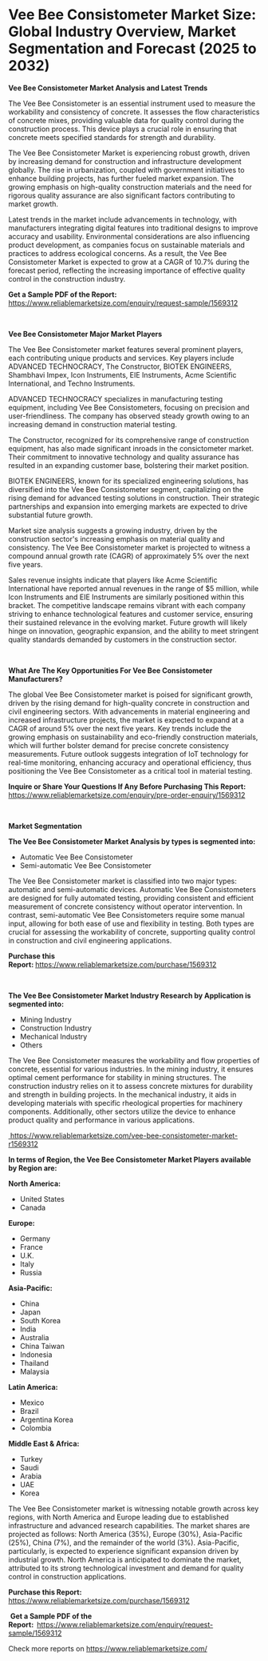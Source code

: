 <p><h1>Vee Bee Consistometer Market Size: Global Industry Overview, Market Segmentation and Forecast (2025 to 2032)</h1></p><p><strong>Vee Bee Consistometer Market Analysis and Latest Trends</strong></p>
<p><p>The Vee Bee Consistometer is an essential instrument used to measure the workability and consistency of concrete. It assesses the flow characteristics of concrete mixes, providing valuable data for quality control during the construction process. This device plays a crucial role in ensuring that concrete meets specified standards for strength and durability.</p><p>The Vee Bee Consistometer Market is experiencing robust growth, driven by increasing demand for construction and infrastructure development globally. The rise in urbanization, coupled with government initiatives to enhance building projects, has further fueled market expansion. The growing emphasis on high-quality construction materials and the need for rigorous quality assurance are also significant factors contributing to market growth.</p><p>Latest trends in the market include advancements in technology, with manufacturers integrating digital features into traditional designs to improve accuracy and usability. Environmental considerations are also influencing product development, as companies focus on sustainable materials and practices to address ecological concerns. As a result, the Vee Bee Consistometer Market is expected to grow at a CAGR of 10.7% during the forecast period, reflecting the increasing importance of effective quality control in the construction industry.</p></p>
<p><strong>Get a Sample PDF of the Report:&nbsp;</strong> <a href="https://www.reliablemarketsize.com/enquiry/request-sample/1569312?utm_campaign=3217&utm_medium=2&utm_source=Github&utm_content=ia&utm_term=25032025&utm_id=vee-bee-consistometer">https://www.reliablemarketsize.com/enquiry/request-sample/1569312</a></p>
<p>&nbsp;</p>
<p><strong>Vee Bee Consistometer Major Market Players</strong></p>
<p><p>The Vee Bee Consistometer market features several prominent players, each contributing unique products and services. Key players include ADVANCED TECHNOCRACY, The Constructor, BIOTEK ENGINEERS, Shambhavi Impex, Icon Instruments, EIE Instruments, Acme Scientific International, and Techno Instruments.</p><p>ADVANCED TECHNOCRACY specializes in manufacturing testing equipment, including Vee Bee Consistometers, focusing on precision and user-friendliness. The company has observed steady growth owing to an increasing demand in construction material testing.</p><p>The Constructor, recognized for its comprehensive range of construction equipment, has also made significant inroads in the consictometer market. Their commitment to innovative technology and quality assurance has resulted in an expanding customer base, bolstering their market position.</p><p>BIOTEK ENGINEERS, known for its specialized engineering solutions, has diversified into the Vee Bee Consistometer segment, capitalizing on the rising demand for advanced testing solutions in construction. Their strategic partnerships and expansion into emerging markets are expected to drive substantial future growth.</p><p>Market size analysis suggests a growing industry, driven by the construction sector's increasing emphasis on material quality and consistency. The Vee Bee Consistometer market is projected to witness a compound annual growth rate (CAGR) of approximately 5% over the next five years.</p><p>Sales revenue insights indicate that players like Acme Scientific International have reported annual revenues in the range of $5 million, while Icon Instruments and EIE Instruments are similarly positioned within this bracket. The competitive landscape remains vibrant with each company striving to enhance technological features and customer service, ensuring their sustained relevance in the evolving market. Future growth will likely hinge on innovation, geographic expansion, and the ability to meet stringent quality standards demanded by customers in the construction sector.</p></p>
<p>&nbsp;</p>
<p><strong>What Are The Key Opportunities For Vee Bee Consistometer Manufacturers?</strong></p>
<p><p>The global Vee Bee Consistometer market is poised for significant growth, driven by the rising demand for high-quality concrete in construction and civil engineering sectors. With advancements in material engineering and increased infrastructure projects, the market is expected to expand at a CAGR of around 5% over the next five years. Key trends include the growing emphasis on sustainability and eco-friendly construction materials, which will further bolster demand for precise concrete consistency measurements. Future outlook suggests integration of IoT technology for real-time monitoring, enhancing accuracy and operational efficiency, thus positioning the Vee Bee Consistometer as a critical tool in material testing.</p></p>
<p><strong>Inquire or Share Your Questions If Any Before Purchasing This Report:</strong> <a href="https://www.reliablemarketsize.com/enquiry/pre-order-enquiry/1569312?utm_campaign=3217&utm_medium=2&utm_source=Github&utm_content=ia&utm_term=25032025&utm_id=vee-bee-consistometer">https://www.reliablemarketsize.com/enquiry/pre-order-enquiry/1569312</a></p>
<p>&nbsp;</p>
<p><strong>Market Segmentation</strong></p>
<p><strong>The Vee Bee Consistometer Market Analysis by types is segmented into:</strong></p>
<p><ul><li>Automatic Vee Bee Consistometer</li><li>Semi-automatic Vee Bee Consistometer</li></ul></p>
<p><p>The Vee Bee Consistometer market is classified into two major types: automatic and semi-automatic devices. Automatic Vee Bee Consistometers are designed for fully automated testing, providing consistent and efficient measurement of concrete consistency without operator intervention. In contrast, semi-automatic Vee Bee Consistometers require some manual input, allowing for both ease of use and flexibility in testing. Both types are crucial for assessing the workability of concrete, supporting quality control in construction and civil engineering applications.</p></p>
<p><strong>Purchase this Report:&nbsp;</strong><a href="https://www.reliablemarketsize.com/purchase/1569312?utm_campaign=3217&utm_medium=2&utm_source=Github&utm_content=ia&utm_term=25032025&utm_id=vee-bee-consistometer">https://www.reliablemarketsize.com/purchase/1569312</a></p>
<p>&nbsp;</p>
<p><strong>The Vee Bee Consistometer Market Industry Research by Application is segmented into:</strong></p>
<p><ul><li>Mining Industry</li><li>Construction Industry</li><li>Mechanical Industry</li><li>Others</li></ul></p>
<p><p>The Vee Bee Consistometer measures the workability and flow properties of concrete, essential for various industries. In the mining industry, it ensures optimal cement performance for stability in mining structures. The construction industry relies on it to assess concrete mixtures for durability and strength in building projects. In the mechanical industry, it aids in developing materials with specific rheological properties for machinery components. Additionally, other sectors utilize the device to enhance product quality and performance in various applications.</p></p>
<p><a href="https://www.reliablemarketsize.com/vee-bee-consistometer-market-r1569312?utm_campaign=3217&utm_medium=2&utm_source=Github&utm_content=ia&utm_term=25032025&utm_id=vee-bee-consistometer">&nbsp;https://www.reliablemarketsize.com/vee-bee-consistometer-market-r1569312</a></p>
<p><strong>In terms of Region, the Vee Bee Consistometer Market Players available by Region are:</strong></p>
<p>
    <p> <strong> North America: </strong>
        <ul>
            <li>United States</li>
            <li>Canada</li>
        </ul>
        </p> 
    <p> <strong> Europe: </strong>
        <ul>
            <li>Germany</li>
            <li>France</li>
            <li>U.K.</li>
            <li>Italy</li>
            <li>Russia</li>
        </ul>
        </p> 
    <p> <strong> Asia-Pacific: </strong>
        <ul>
            <li>China</li>
            <li>Japan</li>
            <li>South Korea</li>
            <li>India</li>
            <li>Australia</li>
            <li>China Taiwan</li>
            <li>Indonesia</li>
            <li>Thailand</li>
            <li>Malaysia</li>
        </ul>
        </p> 
    <p> <strong> Latin America: </strong>
        <ul>
            <li>Mexico</li>
            <li>Brazil</li>
            <li>Argentina Korea</li>
            <li>Colombia</li>
        </ul>
        </p> 
    <p> <strong> Middle East & Africa: </strong>
        <ul>
            <li>Turkey</li>
            <li>Saudi</li>
            <li>Arabia</li>
            <li>UAE</li>
            <li>Korea</li>
        </ul>
    </p>
    </p>
<p><p>The Vee Bee Consistometer market is witnessing notable growth across key regions, with North America and Europe leading due to established infrastructure and advanced research capabilities. The market shares are projected as follows: North America (35%), Europe (30%), Asia-Pacific (25%), China (7%), and the remainder of the world (3%). Asia-Pacific, particularly, is expected to experience significant expansion driven by industrial growth. North America is anticipated to dominate the market, attributed to its strong technological investment and demand for quality control in construction applications.</p></p>
<p><strong>Purchase this Report: </strong><a href="https://www.reliablemarketsize.com/purchase/1569312?utm_campaign=3217&utm_medium=2&utm_source=Github&utm_content=ia&utm_term=25032025&utm_id=vee-bee-consistometer">https://www.reliablemarketsize.com/purchase/1569312</a></p>
<p>&nbsp;<strong>Get a Sample PDF of the Report:&nbsp;&nbsp;</strong><a href="https://www.reliablemarketsize.com/enquiry/request-sample/1569312?utm_campaign=3217&utm_medium=2&utm_source=Github&utm_content=ia&utm_term=25032025&utm_id=vee-bee-consistometer">https://www.reliablemarketsize.com/enquiry/request-sample/1569312</a></p>
<p><strong></strong></p>
<p>Check more reports on <a href="https://www.reliablemarketsize.com/?utm_campaign=3217&utm_medium=2&utm_source=Github&utm_content=ia&utm_term=25032025&utm_id=vee-bee-consistometer">https://www.reliablemarketsize.com/</a></p>